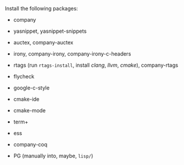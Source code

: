 Install the following packages:

- company
- yasnippet, yasnippet-snippets


- auctex, company-auctex
- irony, company-irony, company-irony-c-headers
- rtags (run `rtags-install`, install _clang_, _llvm_, _cmake_), company-rtags
- flycheck
- google-c-style
- cmake-ide
- cmake-mode
- term+
- ess
- company-coq
- PG (manually into, maybe, `lisp/`)